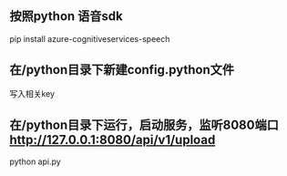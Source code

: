 ## 按照python 语音sdk
pip install azure-cognitiveservices-speech

## 在/python目录下新建config.python文件
写入相关key

## 在/python目录下运行，启动服务，监听8080端口  http://127.0.0.1:8080/api/v1/upload
python api.py


